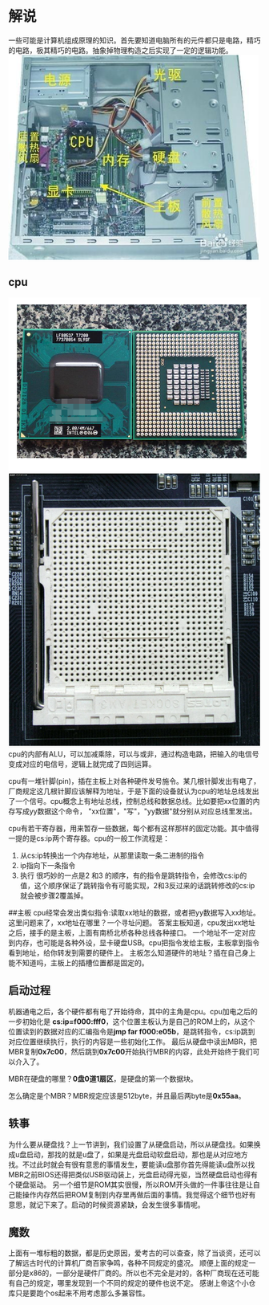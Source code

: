 # 解说
一些可能是计算机组成原理的知识。首先要知道电脑所有的元件都只是电路，精巧的电路，极其精巧的电路。抽象掉物理构造之后实现了一定的逻辑功能。
![](jixiang.jpg) 
## cpu
![](cpu.png) 
![](zhuban.png) 
cpu的内部有ALU，可以加减乘除，可以与或非，通过构造电路，把输入的电信号变成对应的电信号，逻辑上就完成了四则运算。

cpu有一堆针脚(pin)，插在主板上对各种硬件发号施令。某几根针脚发出有电了，厂商规定这几根针脚应该解释为地址，于是下面的设备就认为cpu的地址总线发出了一个信号。cpu概念上有地址总线，控制总线和数据总线。比如要把xx位置的内存写成yy数据这个命令， "xx位置"，"写"，"yy数据"就分别从对应总线里发出。

cpu有若干寄存器，用来暂存一些数据，每个都有这样那样的固定功能。其中值得一提的是cs:ip两个寄存器。cpu的一般工作流程是：
1. 从cs:ip转换出一个内存地址，从那里读取一条二进制的指令
2. ip指向下一条指令
3. 执行
很巧妙的一点是2 和3 的顺序，有的指令是跳转指令，会修改cs:ip的值，这个顺序保证了跳转指令有可能实现，2和3反过来的话跳转修改的cs:ip就会被步骤2覆盖掉。

##主板
cpu经常会发出类似指令:读取xx地址的数据，或者把yy数据写入xx地址。这里问题来了，xx地址在哪里？一个寻址问题。
答案主板知道，cpu发出xx地址之后，接手的是主板，上面有南桥北桥各种总线各种接口。
一个地址不一定对应到内存，也可能是各种外设，显卡硬盘USB。cpu把指令发给主板，主板拿到指令看到地址，给你转发到需要的硬件上。
主板怎么知道硬件的地址？插在自己身上能不知道吗，主板上的插槽位置都是固定的。

## 启动过程
机器通电之后，各个硬件都有电了开始待命，其中的主角是cpu。cpu加电之后的一步初始化是 **cs:ip=f000:fff0**，这个位置主板认为是自己的ROM上的，从这个位置读到的数据对应的汇编指令是**jmp far f000:e05b**，是跳转指令，cs:ip跳到对应位置继续执行，执行的内容是一些初始化工作。
最后从硬盘中读出MBR，把MBR复制**0x7c00**，然后跳到**0x7c00**开始执行MBR的内容，此处开始终于我们可以介入了。

MBR在硬盘的哪里？**0盘0道1扇区**，是硬盘的第一个数据块。

怎么确定是个MBR？MBR规定应该是512byte，并且最后两byte是**0x55aa**。

## 轶事
为什么要从硬盘找？上一节讲到，我们设置了从硬盘启动，所以从硬盘找。如果换成u盘启动，那找的就是u盘了，如果是光盘启动软盘启动，那也是从对应地方找。不过此时就会有很有意思的事情发生，要能读u盘那你首先得能读u盘所以找MBR之前BIOS还得把类似USB驱动装上，光盘启动得光驱，当然硬盘启动也得有个硬盘驱动。
另一个细节是ROM其实很慢，所以ROM开头做的一件事往往是让自己能操作内存然后把ROM复制到内存里再做后面的事情。我觉得这个细节也好有意思，就记下来了。启动的时候资源紧缺，会发生很多事情呢。


## 魔数
上面有一堆标粗的数据，都是历史原因，爱考古的可以查查，除了当谈资，还可以了解远古时代的计算机厂商百家争鸣，各种不同规定的盛况。
顺便上面的规定一部分是x86的，一部分是硬件厂商的。所以也不完全是对的，各种厂商现在还可能有自己的规定，哪里发现到一个不同的规定的硬件也说不定。
感谢上帝这个小仓库只是要跑个os起来不用考虑那么多兼容性。
